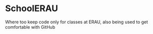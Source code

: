 # SchoolERAU
Where too keep code only for classes at ERAU, also being used to get comfortable with GitHub
